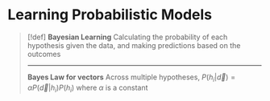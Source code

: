 # Learning Probabilistic Models

> [!def]
> **Bayesian Learning**
> Calculating the probability of each hypothesis given the data, and making predictions based on the outcomes
> 
> ---
> 
> **Bayes Law for vectors**
> Across multiple hypotheses,
> $P(h_i|\vec d)=\alpha P(\vec d|h_i)P(h_i)$
> where $\alpha$ is a constant


